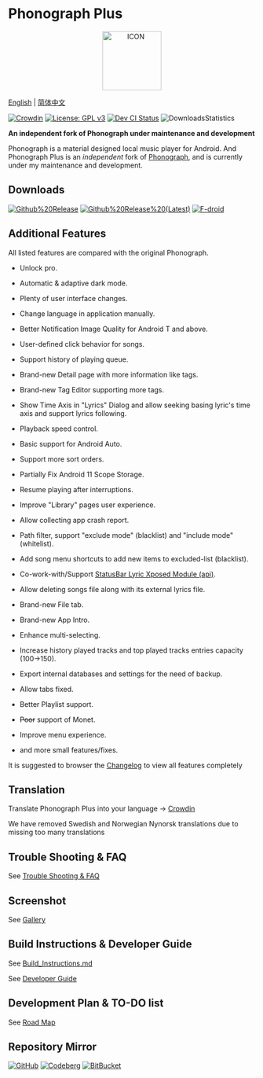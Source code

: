 # Phonograph Plus

<p align="center">
    <img src= "fastlane/metadata/android/en-US/images/icon.png" alt="ICON" height="120"/>
</p>

[English](./README.md) |
[简体中文](./README_ZH.md)
<br/>

[![Crowdin](https://badges.crowdin.net/phonograph-plus/localized.svg)](https://crowdin.com/project/phonograph-plus)
[![License: GPL v3](https://img.shields.io/badge/License-GPL%20v3-blue.svg)](https://github.com/chr56/Phonograph_Plus/blob/release/LICENSE.txt)
[<img src="https://github.com/chr56/Phonograph_Plus/actions/workflows/dev.yml/badge.svg" alt="Dev CI Status">](https://github.com/chr56/Phonograph_Plus/actions/workflows/dev.yml)
![DownloadsStatistics](https://img.shields.io/github/downloads/chr56/Phonograph_Plus/total)


**An independent fork of Phonograph under maintenance and development**

Phonograph is a material designed local music player for Android. And Phonograph Plus is an _independent_ fork
of [Phonograph](https://github.com/kabouzeid/Phonograph), and is currently under my maintenance and development.

## **Downloads**

[<img src="https://img.shields.io/github/v/release/chr56/phonograph_plus?label=Github%20Release" alt="Github%20Release">](https://github.com/chr56/Phonograph_Plus/releases/latest)
[<img src="https://img.shields.io/github/v/release/chr56/phonograph_plus?label=Github%20Release%20(Latest)&include_prereleases" alt="Github%20Release%20(Latest)">](https://github.com/chr56/Phonograph_Plus/releases/)
[<img src="https://img.shields.io/f-droid/v/player.phonograph.plus?label=F-droid" alt="F-droid">](https://f-droid.org/packages/player.phonograph.plus/)

## **Additional Features**

All listed features are compared with the original Phonograph.

- Unlock pro.

- Automatic & adaptive dark mode.

- Plenty of user interface changes.

- Change language in application manually.

- Better Notification Image Quality for Android T and above.

- User-defined click behavior for songs.

- Support history of playing queue.

- Brand-new Detail page with more information like tags.

- Brand-new Tag Editor supporting more tags.

- Show Time Axis in "Lyrics" Dialog and allow seeking basing lyric's time axis and support lyrics following.

- Playback speed control.

- Basic support for Android Auto.

- Support more sort orders.

- Partially Fix Android 11 Scope Storage.

- Resume playing after interruptions.

- Improve "Library" pages user experience.

- Allow collecting app crash report.

- Path filter, support "exclude mode" (blacklist) and "include mode" (whitelist).

- Add song menu shortcuts to add new items to excluded-list (blacklist).

- Co-work-with/Support [StatusBar Lyric Xposed Module (api)](https://github.com/Block-Network/StatusBarLyric).

- Allow deleting songs file along with its external lyrics file.

- Brand-new File tab.

- Brand-new App Intro.

- Enhance multi-selecting.

- Increase history played tracks and top played tracks entries capacity (100->150).

- Export internal databases and settings for the need of backup.

- Allow tabs fixed.

- Better Playlist support.

- <del>Poor</del> support of Monet.

- Improve menu experience.

- and more small features/fixes.

It is suggested to browser the [Changelog](https://phonographplus.github.io/changelogs/changeslogs/changelog.html) to
view all features completely

## **Translation**

Translate Phonograph Plus into your language -> [Crowdin](https://crowdin.com/project/phonograph-plus)

We have removed Swedish and Norwegian Nynorsk translations due to missing too many translations

## **Trouble Shooting & FAQ**
See [Trouble Shooting & FAQ](docs/FAQ.md)

## **Screenshot**
See [Gallery](docs/Gallery.md)

## **Build Instructions & Developer Guide**

See [Build_Instructions.md](docs/Build_Instructions.md)

See [Developer Guide](docs/Developer_Guide.md)

## **Development Plan** & **TO-DO list**

See [Road Map](docs/Road_Map.md)

## **Repository Mirror**

[![GitHub](https://img.shields.io/badge/Git-Github-Blue)](https://github.com/chr56/Phonograph_Plus/)
[![Codeberg](https://img.shields.io/badge/Git-Codeberg-Blue)](https://codeberg.org/PhonographPlus/Phonograph_Plus)
[![BitBucket](https://img.shields.io/badge/Git-BitBucket-Blue)](https://bitbucket.org/phonograph-plus/phonograph_plus/)
